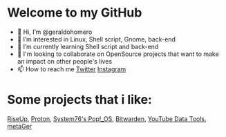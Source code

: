 # Welcome to my GitHub

- 👋 Hi, I’m @geraldohomero
- 👀 I’m interested in Linux, Shell script, Gnome, back-end
- 🌱 I’m currently learning Shell script and back-end
- 💞️ I'm looking to collaborate on OpenSource projects that want to make an impact on other people's lives 
- 📫 How to reach me [Twitter](https://twiter.com/geraldohomero) [Instagram](https://www.instagram.com/geraldohomero/?theme=dark)



# Some projects that i like:
[RiseUp](https://riseup.net), [Proton](https://protonmail.com), [System76's Pop!_OS](https://system76.com), [Bitwarden](https://bitwarden.com), [YouTube Data Tools](https://tools.digitalmethods.net/netvizz/youtube/), [metaGer](https://metager.de)

<!---
geraldohomero/geraldohomero is a ✨ special ✨ repository because its `README.md` (this file) appears on your GitHub profile.
You can click the Preview link to take a look at your changes.
--->
